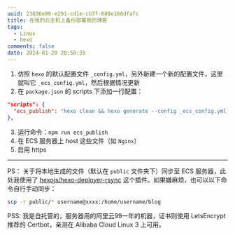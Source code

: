 ```yaml
---
uuid: 23836e90-e291-cd1e-cb7f-680e168dfafc
title: 在我的云主机上备份部署我的博客
tags:
  - Linux
  - hexo
comments: false
date: 2024-01-20 20:50:55
---
```


1. 仿照 `hexo` 的默认配置文件 `_config.yml`，另外新建一个新的配置文件，这里就叫它 `_ecs_config.yml`，然后根据情况更新
2. 在 `package.json` 的 scripts 下添加一行配置：
  ```json
  "scripts": {
    "ecs_publish": "hexo clean && hexo generate --config _ecs_config.yml && hexo deploy --config _ecs_config.yml && echo ✔️"
  },
  ```
3. 运行命令：`npm run ecs_publish`
4. 在 ECS 服务器上 host 这些文件（如 `Nginx`）
5. 启用 https

-------

PS：
关于将本地生成的文件（默认在 `public` 文件夹下）同步至 ECS 服务器，此处我使用了 [hexojs/hexo-deployer-rsync](https://github.com/hexojs/hexo-deployer-rsync) 这个插件。如果嫌麻烦，也可以以下命令自行手动同步：
```sh
scp -r public/* username@xxxx:/home/username/blog
```

PSS:
我是自托管的，服务器用的阿里云99一年的机器，证书则使用 LetsEncrypt 推荐的 Certbot，亲测在 Alibaba Cloud Linux 3 上可用。